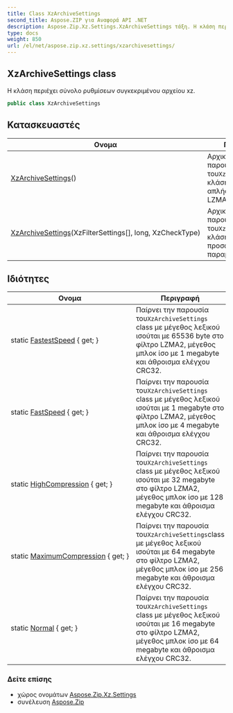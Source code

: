 ```yaml
---
title: Class XzArchiveSettings
second_title: Aspose.ZIP για Αναφορά API .NET
description: Aspose.Zip.Xz.Settings.XzArchiveSettings τάξη. Η κλάση περιέχει σύνολο ρυθμίσεων συγκεκριμένου αρχείου xz.
type: docs
weight: 850
url: /el/net/aspose.zip.xz.settings/xzarchivesettings/
---
```

## XzArchiveSettings class

Η κλάση περιέχει σύνολο ρυθμίσεων συγκεκριμένου αρχείου xz.

```csharp
public class XzArchiveSettings
```

## Κατασκευαστές

| Ονομα | Περιγραφή |
| --- | --- |
| [XzArchiveSettings](xzarchivesettings/#constructor)() | Αρχικοποιεί μια νέα παρουσία του`XzArchiveSettings` κλάση με χρήση απλής συμπίεσης LZMA2. |
| [XzArchiveSettings](xzarchivesettings/#constructor_1)(XzFilterSettings[], long, XzCheckType) | Αρχικοποιεί μια νέα παρουσία του`XzArchiveSettings` κλάση με προσαρμοσμένες παραμέτρους. |

## Ιδιότητες

| Ονομα | Περιγραφή |
| --- | --- |
| static [FastestSpeed](../../aspose.zip.xz.settings/xzarchivesettings/fastestspeed/) { get; } | Παίρνει την παρουσία του`XzArchiveSettings` class με μέγεθος λεξικού ισούται με 65536 byte στο φίλτρο LZMA2, μέγεθος μπλοκ ίσο με 1 megabyte και άθροισμα ελέγχου CRC32. |
| static [FastSpeed](../../aspose.zip.xz.settings/xzarchivesettings/fastspeed/) { get; } | Παίρνει την παρουσία του`XzArchiveSettings` class με μέγεθος λεξικού ισούται με 1 megabyte στο φίλτρο LZMA2, μέγεθος μπλοκ ίσο με 4 megabyte και άθροισμα ελέγχου CRC32. |
| static [HighCompression](../../aspose.zip.xz.settings/xzarchivesettings/highcompression/) { get; } | Παίρνει την παρουσία του`XzArchiveSettings` class με μέγεθος λεξικού ισούται με 32 megabyte στο φίλτρο LZMA2, μέγεθος μπλοκ ίσο με 128 megabyte και άθροισμα ελέγχου CRC32. |
| static [MaximumCompression](../../aspose.zip.xz.settings/xzarchivesettings/maximumcompression/) { get; } | Παίρνει την παρουσία του`XzArchiveSettings`class με μέγεθος λεξικού ισούται με 64 megabyte στο φίλτρο LZMA2, μέγεθος μπλοκ ίσο με 256 megabyte και άθροισμα ελέγχου CRC32. |
| static [Normal](../../aspose.zip.xz.settings/xzarchivesettings/normal/) { get; } | Παίρνει την παρουσία του`XzArchiveSettings` class με μέγεθος λεξικού ισούται με 16 megabyte στο φίλτρο LZMA2, μέγεθος μπλοκ ίσο με 64 megabyte και άθροισμα ελέγχου CRC32. |

### Δείτε επίσης

* χώρος ονομάτων [Aspose.Zip.Xz.Settings](../../aspose.zip.xz.settings/)
* συνέλευση [Aspose.Zip](../../)


